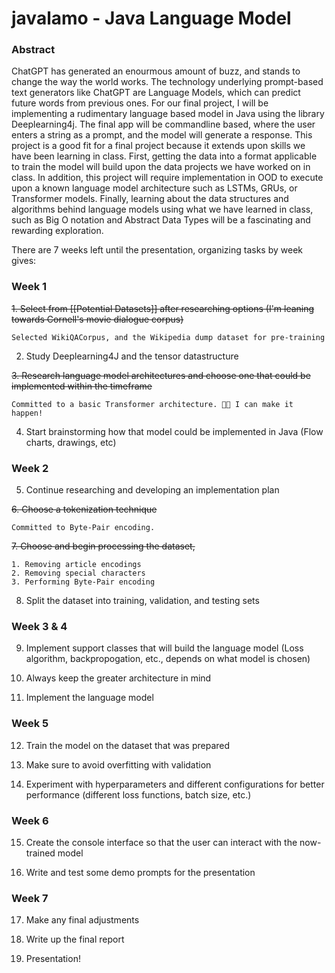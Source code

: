 # javalamo - Java Language Model

### Abstract

ChatGPT has generated an enourmous amount of buzz, and stands to change the way the world works. The technology underlying prompt-based text generators like ChatGPT are Language Models, which can predict future words from previous ones. For our final project, I will be implementing a rudimentary language based model in Java using the library Deeplearning4j. The final app will be commandline based, where the user enters a string as a prompt, and the model will generate a response. This project is a good fit for a final project because it extends upon skills we have been learning in class. First, getting the data into a format applicable to train the model will build upon the data projects we have worked on in class. In addition, this project will require implementation in OOD to execute upon a known language model architecture such as LSTMs, GRUs, or Transformer models. Finally, learning about the data structures and algorithms behind language models using what we have learned in class, such as Big O notation and Abstract Data Types will be a fascinating and rewarding exploration.

There are 7 weeks left until the presentation, organizing tasks by week gives:
### Week 1 

~~1. Select from [[Potential Datasets]] after researching options (I'm leaning towards Cornell's movie dialogue corpus)~~

	Selected WikiQACorpus, and the Wikipedia dump dataset for pre-training

2. Study Deeplearning4J and the tensor datastructure

~~3. Research language model architectures and choose one that could be implemented within the timeframe~~

	Committed to a basic Transformer architecture. 🤞🏻 I can make it happen!

4. Start brainstorming how that model could be implemented in Java (Flow charts, drawings, etc)

### Week 2

5. Continue researching and developing an implementation plan

~~6. Choose a tokenization technique~~
	
	Committed to Byte-Pair encoding.
	
~~7. Choose and begin processing the dataset,~~
	
	1. Removing article encodings
	2. Removing special characters
	3. Performing Byte-Pair encoding 
	
8. Split the dataset into training, validation, and testing sets

### Week 3 & 4

9. Implement support classes that will build the language model (Loss algorithm, backpropogation, etc., depends on what model is chosen)

10. Always keep the greater architecture in mind

11. Implement the language model

### Week 5

12. Train the model on the dataset that was prepared

13. Make sure to avoid overfitting with validation

14. Experiment with hyperparameters and different configurations for better performance (different loss functions, batch size, etc.)

### Week 6

15. Create the console interface so that the user can interact with the now-trained model

16. Write and test some demo prompts for the presentation

### Week 7

17. Make any final adjustments

18. Write up the final report

19. Presentation!
